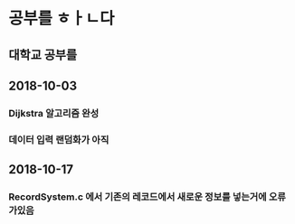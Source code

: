# 공부를 ㅎㅏㄴ다
## 대학교 공부를
## 2018-10-03
### Dijkstra 알고리즘 완성
### 데이터 입력 랜덤화가 아직 
## 2018-10-17
### RecordSystem.c 에서 기존의 레코드에서 새로운 정보를 넣는거에 오류가있음
